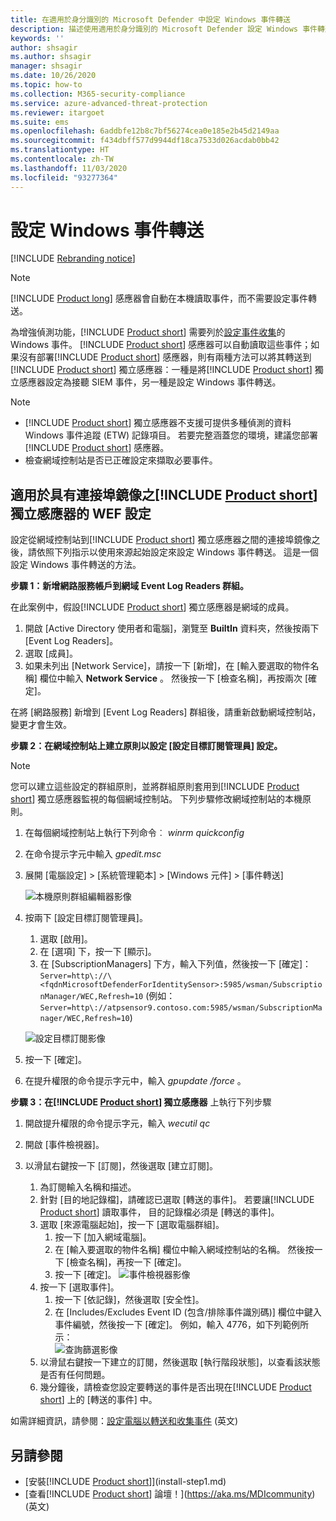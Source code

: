 ```yaml
---
title: 在適用於身分識別的 Microsoft Defender 中設定 Windows 事件轉送
description: 描述使用適用於身分識別的 Microsoft Defender 設定 Windows 事件轉送的選項
keywords: ''
author: shsagir
ms.author: shsagir
manager: shsagir
ms.date: 10/26/2020
ms.topic: how-to
ms.collection: M365-security-compliance
ms.service: azure-advanced-threat-protection
ms.reviewer: itargoet
ms.suite: ems
ms.openlocfilehash: 6addbfe12b8c7bf56274cea0e185e2b45d2149aa
ms.sourcegitcommit: f434dbff577d9944df18ca7533d026acdab0bb42
ms.translationtype: HT
ms.contentlocale: zh-TW
ms.lasthandoff: 11/03/2020
ms.locfileid: "93277364"
---
```

# <a name="configuring-windows-event-forwarding"></a>設定 Windows 事件轉送

[!INCLUDE [Rebranding notice](includes/rebranding.md)]

> [!NOTE]
> [!INCLUDE [Product long](includes/product-long.md)] 感應器會自動在本機讀取事件，而不需要設定事件轉送。

為增強偵測功能，[!INCLUDE [Product short](includes/product-short.md)] 需要列於[設定事件收集](configure-windows-event-collection.md#configure-event-collection)的 Windows 事件。 [!INCLUDE [Product short](includes/product-short.md)] 感應器可以自動讀取這些事件；如果沒有部署[!INCLUDE [Product short](includes/product-short.md)] 感應器，則有兩種方法可以將其轉送到[!INCLUDE [Product short](includes/product-short.md)] 獨立感應器：一種是將[!INCLUDE [Product short](includes/product-short.md)] 獨立感應器設定為接聽 SIEM 事件，另一種是設定 Windows 事件轉送。

> [!NOTE]
>
> - [!INCLUDE [Product short](includes/product-short.md)] 獨立感應器不支援可提供多種偵測的資料 Windows 事件追蹤 (ETW) 記錄項目。 若要完整涵蓋您的環境，建議您部署[!INCLUDE [Product short](includes/product-short.md)] 感應器。
> - 檢查網域控制站是否已正確設定來擷取必要事件。

## <a name="wef-configuration-for-product-short-standalone-sensors-with-port-mirroring"></a>適用於具有連接埠鏡像之[!INCLUDE [Product short](includes/product-short.md)] 獨立感應器的 WEF 設定

設定從網域控制站到[!INCLUDE [Product short](includes/product-short.md)] 獨立感應器之間的連接埠鏡像之後，請依照下列指示以使用來源起始設定來設定 Windows 事件轉送。 這是一個設定 Windows 事件轉送的方法。

**步驟 1：新增網路服務帳戶到網域 Event Log Readers 群組。**

在此案例中，假設[!INCLUDE [Product short](includes/product-short.md)] 獨立感應器是網域的成員。

1. 開啟 [Active Directory 使用者和電腦]，瀏覽至 **BuiltIn** 資料夾，然後按兩下 [Event Log Readers]。
1. 選取 [成員]。
1. 如果未列出 [Network Service]，請按一下 [新增]，在 [輸入要選取的物件名稱] 欄位中輸入 **Network Service** 。 然後按一下 [檢查名稱]，再按兩次 [確定]。

在將 [網路服務] 新增到 [Event Log Readers] 群組後，請重新啟動網域控制站，變更才會生效。

**步驟 2：在網域控制站上建立原則以設定 [設定目標訂閱管理員] 設定。**

> [!Note]
> 您可以建立這些設定的群組原則，並將群組原則套用到[!INCLUDE [Product short](includes/product-short.md)] 獨立感應器監視的每個網域控制站。 下列步驟修改網域控制站的本機原則。

1. 在每個網域控制站上執行下列命令︰ *winrm quickconfig*
1. 在命令提示字元中輸入 *gpedit.msc*
1. 展開 [電腦設定] > [系統管理範本] > [Windows 元件] > [事件轉送]

    ![本機原則群組編輯器影像](media/wef-1-local-group-policy-editor.png)

1. 按兩下 [設定目標訂閱管理員]。

    1. 選取 [啟用]。
    1. 在 [選項] 下，按一下 [顯示]。
    1. 在 [SubscriptionManagers] 下方，輸入下列值，然後按一下 [確定]：`Server=http\://\<fqdnMicrosoftDefenderForIdentitySensor>:5985/wsman/SubscriptionManager/WEC,Refresh=10` (例如：`Server=http\://atpsensor9.contoso.com:5985/wsman/SubscriptionManager/WEC,Refresh=10`)

    ![設定目標訂閱影像](media/wef-2-config-target-sub-manager.png)

1. 按一下 [確定]。
1. 在提升權限的命令提示字元中，輸入 *gpupdate /force* 。

**步驟 3：在[!INCLUDE [Product short](includes/product-short.md)] 獨立感應器** 上執行下列步驟

1. 開啟提升權限的命令提示字元，輸入 *wecutil qc*
1. 開啟 [事件檢視器]。
1. 以滑鼠右鍵按一下 [訂閱]，然後選取 [建立訂閱]。

    1. 為訂閱輸入名稱和描述。
    1. 針對 [目的地記錄檔]，請確認已選取 [轉送的事件]。 若要讓[!INCLUDE [Product short](includes/product-short.md)] 讀取事件， 目的記錄檔必須是 [轉送的事件]。
    1. 選取 [來源電腦起始]，按一下 [選取電腦群組]。
        1. 按一下 [加入網域電腦]。
        1. 在 [輸入要選取的物件名稱] 欄位中輸入網域控制站的名稱。 然後按一下 [檢查名稱]，再按一下 [確定]。
        1. 按一下 [確定]。
        ![事件檢視器影像](media/wef-3-event-viewer.png)
    1. 按一下 [選取事件]。
        1. 按一下 [依記錄]，然後選取 [安全性]。
        1. 在 [Includes/Excludes Event ID (包含/排除事件識別碼)] 欄位中鍵入事件編號，然後按一下 [確定]。 例如，輸入 4776，如下列範例所示：<br/>
        ![查詢篩選影像](media/wef-4-query-filter.png)
    1. 以滑鼠右鍵按一下建立的訂閱，然後選取 [執行階段狀態]，以查看該狀態是否有任何問題。
    1. 幾分鐘後，請檢查您設定要轉送的事件是否出現在[!INCLUDE [Product short](includes/product-short.md)] 上的 [轉送的事件] 中。

如需詳細資訊，請參閱：[設定電腦以轉送和收集事件](/previous-versions/windows/it-pro/windows-server-2008-R2-and-2008/cc748890(v=ws.11)) \(英文\)

## <a name="see-also"></a>另請參閱

- [安裝[!INCLUDE [Product short](includes/product-short.md)]](install-step1.md)
- [查看[!INCLUDE [Product short](includes/product-short.md)] 論壇！](https://aka.ms/MDIcommunity)\(英文\)
